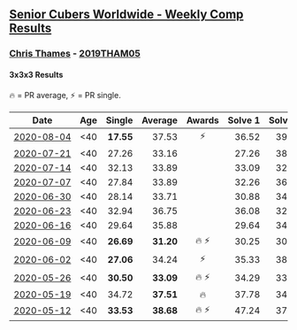 <style>table {white-space: nowrap;}</style>

## [Senior Cubers Worldwide - Weekly Comp Results](/scw-comp/results/)
### [Chris Thames](README.md) - [2019THAM05](https://www.worldcubeassociation.org/persons/2019THAM05?event=333)
#### 3x3x3 Results

<span style="white-space: nowrap;">🔥 = PR average</span>, <span style="white-space: nowrap;">⚡ = PR single</span>.

| Date | Age | Single | Average | Awards | Solve 1 | Solve 2 | Solve 3 | Solve 4 | Solve 5 | Video |
| :--: | :--: | --: | --: | :--: | --: | --: | --: | --: | --: | :-- |
| [2020-08-04](../../results/2020-08-04/333.md) | <40 | **17.55** | 37.53 | ⚡ | 36.52 | 39.24 | **17.55** | 36.82 | 47.25 | [Desktop](https://www.facebook.com/events/748440219235440/permalink/751573282255467) / [Mobile](https://m.facebook.com/events/748440219235440?view=permalink&id=751573282255467) |
| [2020-07-21](../../results/2020-07-21/333.md) | <40 | 27.26 | 33.16 |  | 27.26 | 38.61 | 32.84 | 28.04 | 41.55 | [Desktop](https://www.facebook.com/events/1842039515939197/permalink/1845109382298877) / [Mobile](https://m.facebook.com/events/1842039515939197?view=permalink&id=1845109382298877) |
| [2020-07-14](../../results/2020-07-14/333.md) | <40 | 32.13 | 33.89 |  | 33.09 | 32.13 | 33.03 | 35.56 | 37.61 | [Desktop](https://www.facebook.com/events/1157754364595802/permalink/1159778307726741) / [Mobile](https://m.facebook.com/events/1157754364595802?view=permalink&id=1159778307726741) |
| [2020-07-07](../../results/2020-07-07/333.md) | <40 | 27.84 | 33.89 |  | 32.26 | 36.55 | 32.86 | 27.84 | 42.52 | [Desktop](https://www.facebook.com/events/271667090769235/permalink/272967900639154) / [Mobile](https://m.facebook.com/events/271667090769235?view=permalink&id=272967900639154) |
| [2020-06-30](../../results/2020-06-30/333.md) | <40 | 28.14 | 33.71 |  | 30.88 | 34.70 | 38.63 | 28.14 | 35.56 | [Desktop](https://www.facebook.com/events/679860472562391/permalink/680138615867910) / [Mobile](https://m.facebook.com/events/679860472562391?view=permalink&id=680138615867910) |
| [2020-06-23](../../results/2020-06-23/333.md) | <40 | 32.94 | 36.75 |  | 36.08 | 32.94 | 41.10 | 44.10 | 33.06 | [Desktop](https://www.facebook.com/events/722150235200875/permalink/725028471579718) / [Mobile](https://m.facebook.com/events/722150235200875?view=permalink&id=725028471579718) |
| [2020-06-16](../../results/2020-06-16/333.md) | <40 | 29.64 | 35.88 |  | 29.64 | 34.57 | 34.78 | 53.56 | 38.28 | [Desktop](https://www.facebook.com/events/604103587178706/permalink/607222063533525) / [Mobile](https://m.facebook.com/events/604103587178706?view=permalink&id=607222063533525) |
| [2020-06-09](../../results/2020-06-09/333.md) | <40 | **26.69** | **31.20** | 🔥 ⚡ | 30.25 | 30.58 | 46.47 | **26.69** | 32.77 | [Desktop](https://www.facebook.com/events/903549840109576/permalink/906712713126622) / [Mobile](https://m.facebook.com/events/903549840109576?view=permalink&id=906712713126622) |
| [2020-06-02](../../results/2020-06-02/333.md) | <40 | **27.06** | 34.24 | ⚡ | 35.33 | 38.23 | **27.06** | 50.11 | 29.15 | [Desktop](https://www.facebook.com/events/3373950429496747/permalink/3377870999104690) / [Mobile](https://m.facebook.com/events/3373950429496747?view=permalink&id=3377870999104690) |
| [2020-05-26](../../results/2020-05-26/333.md) | <40 | **30.50** | **33.09** | 🔥 ⚡ | 34.29 | 33.64 | 38.59 | **30.50** | 31.35 | [Desktop](https://www.facebook.com/events/688407551989463/permalink/690336398463245) / [Mobile](https://m.facebook.com/events/688407551989463?view=permalink&id=690336398463245) |
| [2020-05-19](../../results/2020-05-19/333.md) | <40 | 34.72 | **37.51** | 🔥 | 37.78 | 34.72 | 39.78 | 46.74 | 34.97 | [Desktop](https://www.facebook.com/events/1880761498725633/permalink/1883367415131708) / [Mobile](https://m.facebook.com/events/1880761498725633?view=permalink&id=1883367415131708) |
| [2020-05-12](../../results/2020-05-12/333.md) | <40 | **33.53** | **38.68** | 🔥 ⚡ | 47.24 | 37.58 | 40.51 | **33.53** | 37.96 | [Desktop](https://www.facebook.com/events/546188069600739/permalink/548934909326055) / [Mobile](https://m.facebook.com/events/546188069600739?view=permalink&id=548934909326055) |


<!-- Global site tag (gtag.js) - Google Analytics -->
<script async src="https://www.googletagmanager.com/gtag/js?id=UA-86348435-3"></script>
<script>window.dataLayer = window.dataLayer || []; function gtag() {dataLayer.push(arguments);} gtag('js', new Date()); gtag('config', 'UA-86348435-3');</script>
